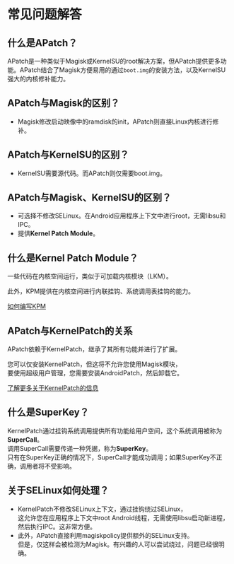 # 常见问题解答

## 什么是APatch？

APatch是一种类似于Magisk或KernelSU的root解决方案，但APatch提供更多功能。APatch结合了Magisk方便易用的通过`boot.img`的安装方法，以及KernelSU强大的内核修补能力。

## APatch与Magisk的区别？

- Magisk修改启动映像中的ramdisk的init，APatch则直接Linux内核进行修补。

## APatch与KernelSU的区别？

- KernelSU需要源代码。而APatch则仅需要boot.img。

## APatch与Magisk、KernelSU的区别？

- 可选择不修改SELinux。在Android应用程序上下文中进行root，无需libsu和IPC。
- 提供**Kernel Patch Module**。

## 什么是Kernel Patch Module？

一些代码在内核空间运行，类似于可加载内核模块（LKM）。

此外，KPM提供在内核空间进行内联挂钩、系统调用表挂钩的能力。

[如何编写KPM](https://github.com/bmax121/KernelPatch/blob/main/doc/module.md)

## APatch与KernelPatch的关系

APatch依赖于KernelPatch，继承了其所有功能并进行了扩展。

您可以仅安装KernelPatch，但这将不允许您使用Magisk模块，  
要使用超级用户管理，您需要安装AndroidPatch，然后卸载它。

[了解更多关于KernelPatch的信息](https://github.com/bmax121/KernelPatch)

## 什么是SuperKey？

KernelPatch通过挂钩系统调用提供所有功能给用户空间，这个系统调用被称为**SuperCall**。  
调用SuperCall需要传递一种凭据，称为**SuperKey**。  
只有在SuperKey正确的情况下，SuperCall才能成功调用；如果SuperKey不正确，调用者将不受影响。

## 关于SELinux如何处理？

- KernelPatch不修改SELinux上下文，通过挂钩绕过SELinux，  
  这允许您在应用程序上下文中root Android线程，无需使用libsu启动新进程，然后执行IPC。这非常方便。
- 此外，APatch直接利用magiskpolicy提供额外的SELinux支持。  
  但是，仅这样会被检测为Magisk。有兴趣的人可以尝试绕过，问题已经很明确。
